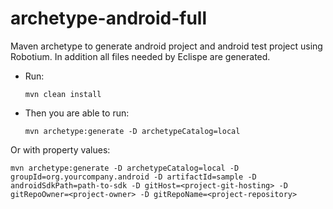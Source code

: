 archetype-android-full
========================

Maven archetype to generate android project and android test project using Robotium.
In addition all files needed by Eclispe are generated.

* Run:

    `mvn clean install`

* Then you are able to run:

    `mvn archetype:generate -D archetypeCatalog=local`

Or with property values:

    mvn archetype:generate -D archetypeCatalog=local -D groupId=org.yourcompany.android -D artifactId=sample -D androidSdkPath=path-to-sdk -D gitHost=<project-git-hosting> -D gitRepoOwner=<project-owner> -D gitRepoName=<project-repository>